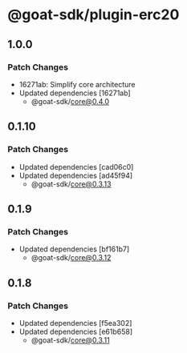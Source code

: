 # @goat-sdk/plugin-erc20

## 1.0.0

### Patch Changes

- 16271ab: Simplify core architecture
- Updated dependencies [16271ab]
  - @goat-sdk/core@0.4.0

## 0.1.10

### Patch Changes

- Updated dependencies [cad06c0]
- Updated dependencies [ad45f94]
  - @goat-sdk/core@0.3.13

## 0.1.9

### Patch Changes

- Updated dependencies [bf161b7]
  - @goat-sdk/core@0.3.12

## 0.1.8

### Patch Changes

- Updated dependencies [f5ea302]
- Updated dependencies [e61b658]
  - @goat-sdk/core@0.3.11
